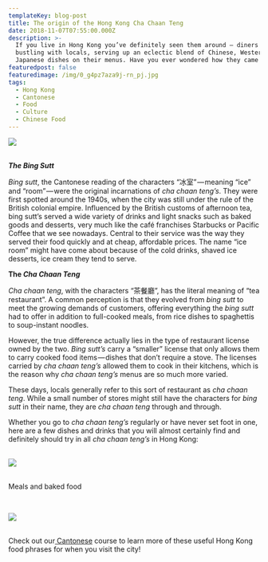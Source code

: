 ```yaml
---
templateKey: blog-post
title: The origin of the Hong Kong Cha Chaan Teng
date: 2018-11-07T07:55:00.000Z
description: >-
  If you live in Hong Kong you’ve definitely seen them around — diners forever
  bustling with locals, serving up an eclectic blend of Chinese, Western, and
  Japanese dishes on their menus. Have you ever wondered how they came to be?
featuredpost: false
featuredimage: /img/0_g4pz7aza9j-rn_pj.jpg
tags:
  - Hong Kong
  - Cantonese
  - Food
  - Culture
  - Chinese Food
---
```



![](/img/0_g4pz7aza9j-rn_pj.jpg)

<br>_**The Bing Sutt**_



_Bing sutt_, the Cantonese reading of the characters “冰室” — meaning “ice” and “room” — were the original incarnations of _cha chaan teng’s_. They were first spotted around the 1940s, when the city was still under the rule of the British colonial empire. Influenced by the British customs of afternoon tea, bing sutt’s served a wide variety of drinks and light snacks such as baked goods and desserts, very much like the café franchises Starbucks or Pacific Coffee that we see nowadays. Central to their service was the way they served their food quickly and at cheap, affordable prices. The name “ice room” might have come about because of the cold drinks, shaved ice desserts, ice cream they tend to serve.



**The _Cha Chaan Teng_**



_Cha chaan teng_, with the characters “茶餐廳”, has the literal meaning of “tea restaurant”. A common perception is that they evolved from _bing sutt_ to meet the growing demands of customers, offering everything the _bing sutt_ had to offer in addition to full-cooked meals, from rice dishes to spaghettis to soup-instant noodles.



However, the true difference actually lies in the type of restaurant license owned by the two. _Bing sutt’s_ carry a “smaller” license that only allows them to carry cooked food items — dishes that don’t require a stove. The licenses carried by _cha chaan teng’s_ allowed them to cook in their kitchens, which is the reason why _cha chaan teng’s_ menus are so much more varied.



These days, locals generally refer to this sort of restaurant as _cha chaan teng_. While a small number of stores might still have the characters for _bing sutt_ in their name, they are _cha chaan teng_ through and through.



Whether you go to _cha chaan teng’s_ regularly or have never set foot in one, here are a few dishes and drinks that you will almost certainly find and definitely should try in all _cha chaan teng’s_ in Hong Kong:<br><br>



![](/img/q1.png)

<br>                                                      Meals and baked food



<br>

![](/img/q2.png)

<br>Check out our[ Cantonese](https://fluentup.com/course-detail?id=5bc40ae96cac3e4dd37e7c4f) course to learn more of these useful Hong Kong food phrases for when you visit the city!

